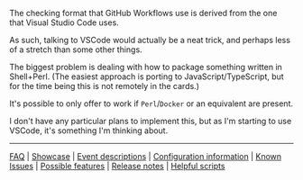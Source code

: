 The checking format that GitHub Workflows use is derived from the one that Visual Studio Code uses.

As such, talking to VSCode would actually be a neat trick, and perhaps less of a stretch than some other things.

The biggest problem is dealing with how to package something written in Shell+Perl. (The easiest approach is porting to JavaScript/TypeScript, but for the time being this is not remotely in the cards.)

It's possible to only offer to work if `Perl`/`Docker` or an equivalent are present.

I don't have any particular plans to implement this, but as I'm starting to use VSCode, it's something I'm thinking about.

---
[FAQ](FAQ.md) | [Showcase](Showcase.md) | [Event descriptions](Event-descriptions.md) | [Configuration information](Configuration-information.md) | [Known Issues](Known-Issues.md) | [Possible features](Possible-features.md) | [Release notes](Release-notes.md) | [Helpful scripts](Helpful-scripts.md)
